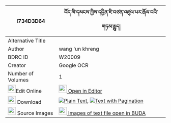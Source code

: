 |I734D3D64|བོད་མི་དམངས་ཀྱིས་དབྱིན་ཇི་བཙན་འཛུལ་པར་རྒོལ་བའི་གཏམ་རྒྱུད། 
| --- | --- 
|Alternative Title |
|Author| wang 'un khreng
|BDRC ID | W20009
|Creator | Google OCR
|Number of Volumes| 1
|<img width="25" src="https://img.icons8.com/color/25/000000/edit-property.png">Edit Online| [<img width="25" src="https://avatars.githubusercontent.com/u/45091458?s=200&v=4"> Open in Editor](http://editor.openpecha.org/I734D3D64)
|<img width="25" src="https://img.icons8.com/fluent/48/000000/download-2.png"/>  Download | [![](https://img.icons8.com/color/20/000000/txt.png)Plain Text](https://github.com/Openpecha/I734D3D64/releases/download/v1/bo_mimang_kyi_yin_ji_tsendzulp_plain_I734D3D64.zip), [![](https://img.icons8.com/color/20/000000/txt.png)Text with Pagination](https://github.com/Openpecha/I734D3D64/releases/download/v1/bo_mimang_kyi_yin_ji_tsendzulp_pages_I734D3D64.zip)
|<img width="25" src="https://img.icons8.com/plasticine/100/000000/pictures-folder.png"/>  Source Images | [<img width="25" src="https://library.bdrc.io/icons/BUDA-small.svg"> Images of text file open in BUDA](https://library.bdrc.io/show/bdr:W20009)